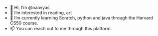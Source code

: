 - 👋 Hi, I’m @naavyas
- 👀 I’m interested in reading, art
- 🌱 I’m currently learning Scratch, python and java through the Harvard CS50 course.
- 📫 You can reach out to me through this platform. 

<!---
naavyas/naavyas is a ✨ special ✨ repository because its `README.md` (this file) appears on your GitHub profile.
You can click the Preview link to take a look at your changes.
--->

